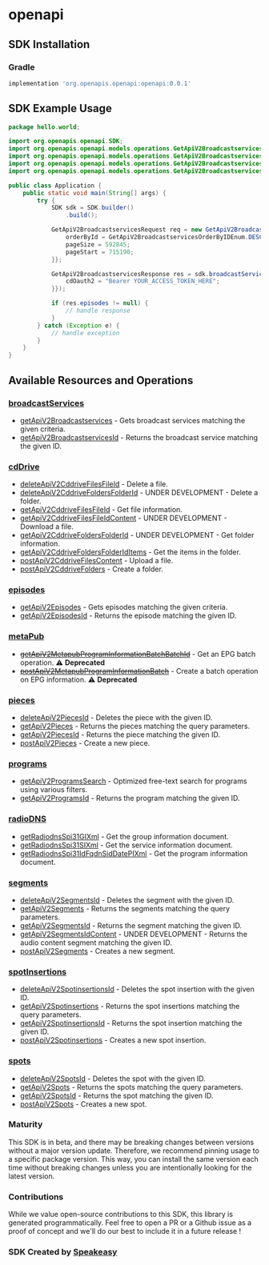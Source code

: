 # openapi

<!-- Start SDK Installation -->
## SDK Installation

### Gradle

```groovy
implementation 'org.openapis.openapi:openapi:0.0.1'
```
<!-- End SDK Installation -->

## SDK Example Usage
<!-- Start SDK Example Usage -->
```java
package hello.world;

import org.openapis.openapi.SDK;
import org.openapis.openapi.models.operations.GetApiV2BroadcastservicesOrderByIDEnum;
import org.openapis.openapi.models.operations.GetApiV2BroadcastservicesRequest;
import org.openapis.openapi.models.operations.GetApiV2BroadcastservicesResponse;
import org.openapis.openapi.models.operations.GetApiV2BroadcastservicesSecurity;

public class Application {
    public static void main(String[] args) {
        try {
            SDK sdk = SDK.builder()
                .build();

            GetApiV2BroadcastservicesRequest req = new GetApiV2BroadcastservicesRequest() {{
                orderById = GetApiV2BroadcastservicesOrderByIDEnum.DESC;
                pageSize = 592845;
                pageStart = 715190;
            }};            

            GetApiV2BroadcastservicesResponse res = sdk.broadcastServices.getApiV2Broadcastservices(req, new GetApiV2BroadcastservicesSecurity("quibusdam") {{
                cdOauth2 = "Bearer YOUR_ACCESS_TOKEN_HERE";
            }});

            if (res.episodes != null) {
                // handle response
            }
        } catch (Exception e) {
            // handle exception
        }
    }
}
```
<!-- End SDK Example Usage -->

<!-- Start SDK Available Operations -->
## Available Resources and Operations


### [broadcastServices](docs/broadcastservices/README.md)

* [getApiV2Broadcastservices](docs/broadcastservices/README.md#getapiv2broadcastservices) - Gets broadcast services matching the given criteria.
* [getApiV2BroadcastservicesId](docs/broadcastservices/README.md#getapiv2broadcastservicesid) - Returns the broadcast service matching the given ID.

### [cdDrive](docs/cddrive/README.md)

* [deleteApiV2CddriveFilesFileId](docs/cddrive/README.md#deleteapiv2cddrivefilesfileid) - Delete a file.
* [deleteApiV2CddriveFoldersFolderId](docs/cddrive/README.md#deleteapiv2cddrivefoldersfolderid) - UNDER DEVELOPMENT - Delete a folder.
* [getApiV2CddriveFilesFileId](docs/cddrive/README.md#getapiv2cddrivefilesfileid) - Get file information.
* [getApiV2CddriveFilesFileIdContent](docs/cddrive/README.md#getapiv2cddrivefilesfileidcontent) - UNDER DEVELOPMENT - Download a file.
* [getApiV2CddriveFoldersFolderId](docs/cddrive/README.md#getapiv2cddrivefoldersfolderid) - UNDER DEVELOPMENT - Get folder information.
* [getApiV2CddriveFoldersFolderIdItems](docs/cddrive/README.md#getapiv2cddrivefoldersfolderiditems) - Get the items in the folder.
* [postApiV2CddriveFilesContent](docs/cddrive/README.md#postapiv2cddrivefilescontent) - Upload a file.
* [postApiV2CddriveFolders](docs/cddrive/README.md#postapiv2cddrivefolders) - Create a folder.

### [episodes](docs/episodes/README.md)

* [getApiV2Episodes](docs/episodes/README.md#getapiv2episodes) - Gets episodes matching the given criteria.
* [getApiV2EpisodesId](docs/episodes/README.md#getapiv2episodesid) - Returns the episode matching the given ID.

### [metaPub](docs/metapub/README.md)

* [~~getApiV2MetapubProgramInformationBatchBatchId~~](docs/metapub/README.md#getapiv2metapubprograminformationbatchbatchid) - Get an EPG batch operation. :warning: **Deprecated**
* [~~postApiV2MetapubProgramInformationBatch~~](docs/metapub/README.md#postapiv2metapubprograminformationbatch) - Create a batch operation on EPG information. :warning: **Deprecated**

### [pieces](docs/pieces/README.md)

* [deleteApiV2PiecesId](docs/pieces/README.md#deleteapiv2piecesid) - Deletes the piece with the given ID.
* [getApiV2Pieces](docs/pieces/README.md#getapiv2pieces) - Returns the pieces matching the query parameters.
* [getApiV2PiecesId](docs/pieces/README.md#getapiv2piecesid) - Returns the piece matching the given ID.
* [postApiV2Pieces](docs/pieces/README.md#postapiv2pieces) - Create a new piece.

### [programs](docs/programs/README.md)

* [getApiV2ProgramsSearch](docs/programs/README.md#getapiv2programssearch) - Optimized free-text search for programs using various filters.
* [getApiV2ProgramsId](docs/programs/README.md#getapiv2programsid) - Returns the program matching the given ID.

### [radioDNS](docs/radiodns/README.md)

* [getRadiodnsSpi31GIXml](docs/radiodns/README.md#getradiodnsspi31gixml) - Get the group information document.
* [getRadiodnsSpi31SIXml](docs/radiodns/README.md#getradiodnsspi31sixml) - Get the service information document.
* [getRadiodnsSpi31IdFqdnSidDatePIXml](docs/radiodns/README.md#getradiodnsspi31idfqdnsiddatepixml) - Get the program information document.

### [segments](docs/segments/README.md)

* [deleteApiV2SegmentsId](docs/segments/README.md#deleteapiv2segmentsid) - Deletes the segment with the given ID.
* [getApiV2Segments](docs/segments/README.md#getapiv2segments) - Returns the segments matching the query parameters.
* [getApiV2SegmentsId](docs/segments/README.md#getapiv2segmentsid) - Returns the segment matching the given ID.
* [getApiV2SegmentsIdContent](docs/segments/README.md#getapiv2segmentsidcontent) - UNDER DEVELOPMENT - Returns the audio content segment matching the given ID.
* [postApiV2Segments](docs/segments/README.md#postapiv2segments) - Creates a new segment.

### [spotInsertions](docs/spotinsertions/README.md)

* [deleteApiV2SpotinsertionsId](docs/spotinsertions/README.md#deleteapiv2spotinsertionsid) - Deletes the spot insertion with the given ID.
* [getApiV2Spotinsertions](docs/spotinsertions/README.md#getapiv2spotinsertions) - Returns the spot insertions matching the query parameters.
* [getApiV2SpotinsertionsId](docs/spotinsertions/README.md#getapiv2spotinsertionsid) - Returns the spot insertion matching the given ID.
* [postApiV2Spotinsertions](docs/spotinsertions/README.md#postapiv2spotinsertions) - Creates a new spot insertion.

### [spots](docs/spots/README.md)

* [deleteApiV2SpotsId](docs/spots/README.md#deleteapiv2spotsid) - Deletes the spot with the given ID.
* [getApiV2Spots](docs/spots/README.md#getapiv2spots) - Returns the spots matching the query parameters.
* [getApiV2SpotsId](docs/spots/README.md#getapiv2spotsid) - Returns the spot matching the given ID.
* [postApiV2Spots](docs/spots/README.md#postapiv2spots) - Creates a new spot.
<!-- End SDK Available Operations -->

### Maturity

This SDK is in beta, and there may be breaking changes between versions without a major version update. Therefore, we recommend pinning usage 
to a specific package version. This way, you can install the same version each time without breaking changes unless you are intentionally 
looking for the latest version.

### Contributions

While we value open-source contributions to this SDK, this library is generated programmatically. 
Feel free to open a PR or a Github issue as a proof of concept and we'll do our best to include it in a future release !

### SDK Created by [Speakeasy](https://docs.speakeasyapi.dev/docs/using-speakeasy/client-sdks)
